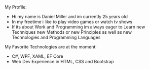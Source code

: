 My Profile:

- Hi my name is Daniel Miller and im currently 25 years old
- In my freetime i like to play video games or watch tv shows
- If its about Work and Programming im always eager to Learn new Techniques new Methods or new Principles as well as new Technologies and Programming Languages

My Favorite Technologies are at the moment:

- C#, WPF, XAML, EF Core
- Web Dev Experience in HTML, CSS and Bootstrap

<!---
danimdev/danimdev is a ✨ special ✨ repository because its `README.md` (this file) appears on your GitHub profile.
You can click the Preview link to take a look at your changes.
--->
